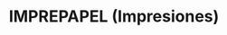 ---
title: "IMPREPAPEL (Impresiones)"
url: /san-miguel-de-tucuman/imprepapel-impresiones/
shop: copyshop
---